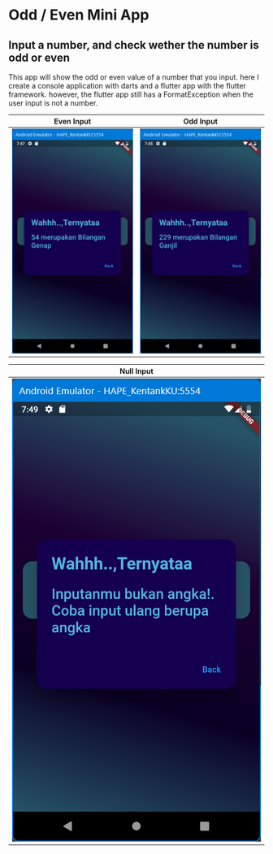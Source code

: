 # Odd / Even Mini App
## Input a number, and check wether the number is odd or even

This app will show the odd or even value of a number that you input. here I create a console application with darts and a flutter app with the flutter framework. however, the flutter app still has a FormatException when the user input is not a number.

   Even Input  | Odd Input
:-------------------------:|:-------------------------:
<img src="images\even_image.png"> | <img src="images\odd_image.png">


Null Input            |
:-------------------------:|
<img src="images\input_null.png">  | 